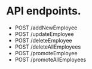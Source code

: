 # API endpoints.

* POST /addNewEmployee
* POST /updateEmployee
* POST /deleteEmployee
* POST /deleteAllEmployees
* POST /promoteEmployee
* POST /promoteAllEmployees


